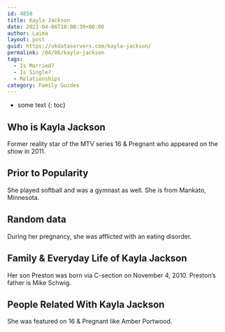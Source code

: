```yaml
---
id: 4850
title: Kayla Jackson
date: 2021-04-06T18:00:39+00:00
author: Laima
layout: post
guid: https://ukdataservers.com/kayla-jackson/
permalink: /04/06/kayla-jackson
tags:
  - Is Married?
  - Is Single?
  - Relationships
category: Family Guides
---
```


* some text
{: toc}


## Who is Kayla Jackson
                  
                  
                  
Former reality star of the MTV series 16 & Pregnant who appeared on the show in 2011.
                  
              
            
              
            
                
                
                
## Prior to Popularity
                  
                  
                  
She played softball and was a gymnast as well. She is from Mankato, Minnesota.
                  
              
            
              
            
                
                
                
## Random data
                  
                  
                  
During her pregnancy, she was afflicted with an eating disorder.
                  
              
            
              
            
                
                
                
## Family & Everyday Life of Kayla Jackson
                  
                  
                  
Her son Preston was born via C-section on November 4, 2010. Preston&#8217;s father is Mike Schwig.
                  
              
            
              
            
                
                
                
## People Related With Kayla Jackson
                  
                  
                  
She was featured on 16 & Pregnant like Amber Portwood.
                  
              
            
              
            
                
              
            
              
              
            
            
              
            
          
          
          